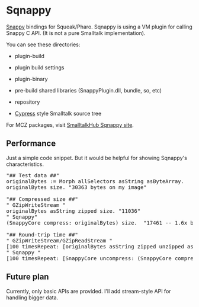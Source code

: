 Sqnappy
=======

[Snappy](https://code.google.com/p/snappy/ "Snappy") bindings for Squeak/Pharo.
Sqnappy is using a VM plugin for calling Snappy C API. (It is not a pure Smalltalk implementation).

You can see these directories:

- plugin-build
 + plugin build settings
- plugin-binary
 + pre-build shared libraries (SnappyPlugin.dll, bundle, so, etc)
- repository
 + [Cypress](https://github.com/CampSmalltalk/Cypress) style Smalltalk source tree

For MCZ packages, visit [SmalltalkHub Sqnappy site](http://smalltalkhub.com/#!/~MasashiUmezawa/Sqnappy).

## Performance ##
Just a simple code snippet. But it would be helpful for showing Sqnappy's characteristics.

<pre>
"## Test data ##"
originalBytes := Morph allSelectors asString asByteArray.
originalBytes size. "30363 bytes on my image"

"## Compressed size ##"
" GZipWriteStream "
originalBytes asString zipped size. "11036"
" Sqnappy"
(SnappyCore compress: originalBytes) size.  "17461 -- 1.6x bigger"

"## Round-trip time ##"
" GZipWriteStream/GZipReadStream "
[100 timesRepeat: [originalBytes asString zipped unzipped asByteArray]] timeToRun.  "487"
" Sqnappy "
[100 timesRepeat: [SnappyCore uncompress: (SnappyCore compress: originalBytes)]] timeToRun "45 -- 10.8x faster"
</pre>

## Future plan ##
Currently, only basic APIs are provided. I'll add stream-style API for handling  bigger data.
